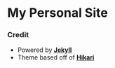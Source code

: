 # My Personal Site

### Credit

+ Powered by **[Jekyll](http://jekyllrb.com)**
+ Theme based off of **[Hikari](https://github.com/mx3m/hikari-for-Jekyll)**
